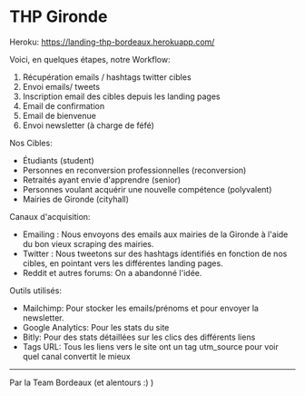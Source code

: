 # THP Gironde

Heroku: https://landing-thp-bordeaux.herokuapp.com/

Voici, en quelques étapes, notre Workflow:

1. Récupération emails / hashtags twitter cibles
2. Envoi emails/ tweets
3. Inscription email des cibles depuis les landing pages
4. Email de confirmation
5. Email de bienvenue
6. Envoi newsletter (à charge de féfé)

Nos Cibles:

* Étudiants (student)
* Personnes en reconversion professionnelles (reconversion)
* Retraités ayant envie d'apprendre (senior)
* Personnes voulant acquérir une nouvelle compétence (polyvalent)
* Mairies de Gironde (cityhall)

Canaux d'acquisition:

* Emailing : Nous envoyons des emails aux mairies de la Gironde à l'aide du bon vieux scraping des mairies.
* Twitter : Nous tweetons sur des hashtags identifiés en fonction de nos cibles, en pointant vers les différentes landing pages.
* Reddit et autres forums: On a abandonné l'idée.

Outils utilisés:

* Mailchimp: Pour stocker les emails/prénoms et pour envoyer la newsletter.
* Google Analytics: Pour les stats du site
* Bitly: Pour des stats détaillées sur les clics des différents liens
* Tags URL: Tous les liens vers le site ont un tag utm_source pour voir quel canal convertit le mieux

---

Par la Team Bordeaux (et alentours :) )
